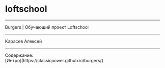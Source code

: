 # loftschool
<hr>
Burgers | Обучающий проект Loftschool
<hr>
Карасев Алексей
<hr>
Содержание:<br>
[Интро](https://classicpower.github.io/burgers/)<br>


